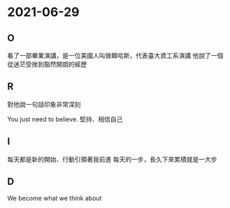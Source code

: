 #  2021-06-29

## O
看了一部畢業演講，是一位美國人叫做韓哈斯，代表臺大資工系演講
他說了一個從迷茫受挫到豁然開朗的經歷

## R
對他說一句話印象非常深刻

You just need to believe.
堅持、相信自己

## I
每天都是新的開始、行動引領著我前進
每天的一步，長久下來累積就是一大步

## D
We become what we think about
